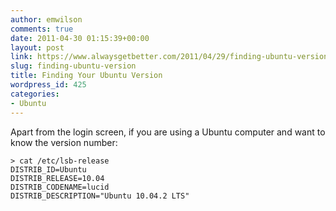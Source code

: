 ```yaml
---
author: emwilson
comments: true
date: 2011-04-30 01:15:39+00:00
layout: post
link: https://www.alwaysgetbetter.com/2011/04/29/finding-ubuntu-version/
slug: finding-ubuntu-version
title: Finding Your Ubuntu Version
wordpress_id: 425
categories:
- Ubuntu
---
```


Apart from the login screen, if you are using a Ubuntu computer and want to know the version number:

```
> cat /etc/lsb-release 
DISTRIB_ID=Ubuntu
DISTRIB_RELEASE=10.04
DISTRIB_CODENAME=lucid
DISTRIB_DESCRIPTION="Ubuntu 10.04.2 LTS"
```
